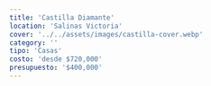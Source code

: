 ```yaml
---
title: 'Castilla Diamante'
location: 'Salinas Victoria'
cover: '../../assets/images/castilla-cover.webp'
category: ''
tipo: 'Casas'
costo: 'desde $720,000'
presupuesto: '$400,000'
---
```

